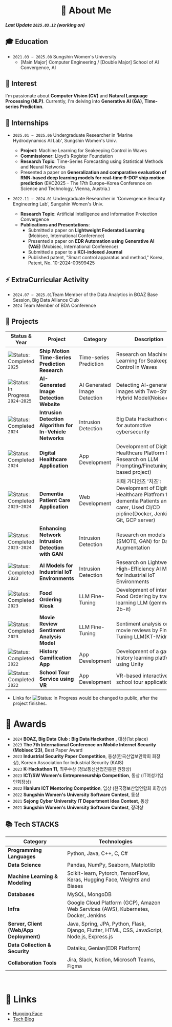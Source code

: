 <div align="center">

# 🚀 About Me  

</div>

##### Last Update `2025.03.12` (working on)

## 🎓 Education
- `2021.03 ~ 2025.08` Sungshin Women's University 
  - [Main Major] Computer Engineering / [Double Major] School of AI Convergence, AI

## 👀 Interest
I'm passionate about **Computer Vision (CV)** and **Natural Language Processing (NLP)**. 
Currently, I'm delving into **Generative AI (GA)**, **Time-series Prediction**.

## 🔧 Internships
- `2025.01 ~ 2025.06` Undergraduate Researcher in 'Marine Hydrodynamics AI Lab', Sungshin Women's Univ.  
  - **Project**: Machine Learning for Seakeeping Control in Waves
  - **Commissioner**: Lloyd’s Register Foundation
  - **Research Topic**: Time-Series Forecasting using Statistical Methods and Neural Networks
  - Presented a paper on **Generalization and comparative evaluation of RNN-based deep learning models for real-time 6-DOF ship motion prediction** (EKC2025 – The 17th Europe–Korea Conference on Science and Technology, Vienna, Austria.)


- `2022.11 ~ 2024.01` Undergraduate Researcher in 'Convergence Security Engineering Lab', Sungshin Women's Univ.
  - **Research Topic**: Artificial Intelligence and Information Protection Convergence
  - **Publications and Presentations**:
    - Submitted a paper on **Lightweight Federated Learning** (Mobisec, International Conference)
    - Presented a paper on **EDR Automation using Generative AI (VAE)** (Mobisec, International Conference)
    - Submitted a paper to a **KCI-indexed Journal**
    - Published patent, "Smart control apparatus and method," Korea, Patent, No. 10-2024-00599425 

## ⚡ ExtraCurricular Activity
- `2024.07 ~ 2025.01`Team Member of the Data Analytics in BOAZ Base Session, Big Data Alliance Club 
- `2024` Team Member of BDA Conference 

## 📌 Projects

| **Status & Year** | **Project**                                                | **Category**                        | **Description**                                                                 | **Link** |
|------------------|-----------------------------------------------------------|--------------------------------------|---------------------------------------------------------------------------------|----------|
| ![Status: Completed](https://img.shields.io/badge/Status-Completed-brightgreen) `2025` | **Ship Motion Time-Series Prediction Research** | Time-series Prediction           | Research on Machine Learning for Seakeeping Control in Waves                    | [Project Link](https://github.com/haeun161/Real-Time-6-DOF-Ship-Motion-Prediction) |
| ![Status: In Progress](https://img.shields.io/badge/Status-In%20Progress-yellow) `2024~2025` | **AI-Generated Image Detection Website** | AI Generated Image Detection        | Detecting AI-generated images with Two-Stream Hybrid Model(Noise+RGB)       | [Project Link](https://github.com/haeun161/AI_Detector) , [Project Link-Private](https://github.com/haeun161/AIDetector2 )|
| ![Status: Completed](https://img.shields.io/badge/Status-Completed-brightgreen) `2024` | **Intrusion Detection Algorithm for In-Vehicle Networks** | Intrusion Detection        | Big Data Hackathon on IDS for automotive cybersecurity                     | [Project Link](https://github.com/haeun161/BOAZ_DAY2024) |
| ![Status: Completed](https://img.shields.io/badge/Status-Completed-brightgreen) `2024` | **Digital Healthcare Application** | App Development                        | Development of Digital Healthcare Platform & Research on LLM Prompting/Finetuning(MSA based project)| - |
| ![Status: Completed](https://img.shields.io/badge/Status-Completed-brightgreen) `2023~2024` | **Dementia Patient Care Application** | Web Development                         | 치매 가디언즈 '치즈': Development of Digital Healthcare Platfrom for dementia Patients and carer, Used CI/CD pipline(Docker, Jenkins, Git, GCP server)                                                        | [Project Link](https://github.com/haeun161/cheese) |
| ![Status: Completed](https://img.shields.io/badge/Status-Completed-brightgreen) `2023-2024` | **Enhancing Network Intrusion Detection with GAN** | Intrusion Detection              | Research on models (SMOTE, GAN) for Data Augmentation                            | [Project Link](https://github.com/haeun161/GAN_DataAugmentation-UNSW_NB15_Dataset) |
| ![Status: Completed](https://img.shields.io/badge/Status-Completed-brightgreen) `2023` | **AI Models for Industrial IoT Environments** | Intrusion Detection                 | Research on Lightweight, High-Efficiency AI Models for Industrial IoT Environments | [Project Link](https://github.com/haeun161/Lightweight-Federated-Learning-based-Intrusion-Detection-for-the-Industrial-Internet-of-Things) |
| ![Status: Completed](https://img.shields.io/badge/Status-Completed-brightgreen) `2023` | **Food Ordering Kiosk** | LLM Fine-Tuning   | Development of interactive Food Ordering by transfer learning LLM (gemma-2b-it) | [Project Link](https://github.com/haeun161/LLM_FineTuning_Modeling) |
| ![Status: Completed](https://img.shields.io/badge/Status-Completed-brightgreen) `2023` | **Movie Review Sentiment Analysis Model** | LLM Fine-Tuning                      | Sentiment analysis on movie reviews by Fine-Tuning LLM(KT-Midm-7B)               | [Project Link](https://huggingface.co/haeun161/lora-midm-7b-nsmc) |
| ![Status: Completed](https://img.shields.io/badge/Status-Completed-brightgreen) `2022` | **History Gamification App** | App Development                         | Development of a gamified history learning platform using Unity                   | [Project Link](https://github.com/haeun161/hanium_project) |
| ![Status: Completed](https://img.shields.io/badge/Status-Completed-brightgreen) `2022` | **School Tour Service using VR** | App Development                         | VR-based interactive school tour application                                     | [Project Link](https://github.com/haeun161/sungMeow) |


- Links for ![Status: In Progress](https://img.shields.io/badge/Status-In%20Progress-yellow) would be changed to public, after the project finishes.

# 🏅 Awards
- `2024` **BOAZ, Big Data Club : Big Data Hackathon** , 대상(1st place)
- `2023` **The 7th International Conference on Mobile Internet Security (Mobisec'23)**, Best Paper Award
- `2023` **Industrial Security Paper Competition**, 동상(한국산업보안학회 회장상), Korean Association for Industrial Security (KAIS)
- `2023` **K-Hackathon 11**, 최우수상 (정보통신산업진흥원 원장상)
- `2023` **ICT/SW Women's Entrepreneurship Competition**, 동상 (IT여성기업인회장상)
- `2022` **Hanium ICT Mentoring Competition**, 입상 (한국정보산업연합회 회장상)
- `2022` **Sungshin Women's University Software Contest**, 동상
- `2021` **Sejong Cyber University IT Department Idea Contest**, 동상
- `2021` **Sungshin Women's University Software Contest**, 장려상

## 📚 Tech STACKS

| **Category**                         | **Technologies**                                                                                                     |
|--------------------------------------|---------------------------------------------------------------------------------------------------------------------|
| **Programming Languages**            | Python, Java, C++, C, C#                                                                                            |
| **Data Science**                    | Pandas, NumPy, Seaborn, Matplotlib                                                                                  |
| **Machine Learning & Modeling**      | Scikit-learn, Pytorch, TensorFlow, Keras, Hugging Face, Weights and Biases                                          |
| **Databases**                        | MySQL, MongoDB                                                                                                      |
| **Infra**                            | Google Cloud Platform (GCP), Amazon Web Services (AWS), Kubernetes, Docker, Jenkins                                 |
| **Server, Client (Web/App Deployment)** | Java, Spring, JPA, Python, Flask, Django, Flutter, HTML, CSS, JavaScript, Node.js, Express.js             |
| **Data Collection & Security**       | Dataiku, Genian(EDR Platform)                                                                                      |
| **Collaboration Tools**              | Jira, Slack, Notion, Microsoft Teams, Figma                                                                                |

<br>

# 🔗 Links

- [Hugging Face](https://huggingface.co/haeun161)  
- [Tech Blog](https://haeun161.tistory.com/)

</div>
